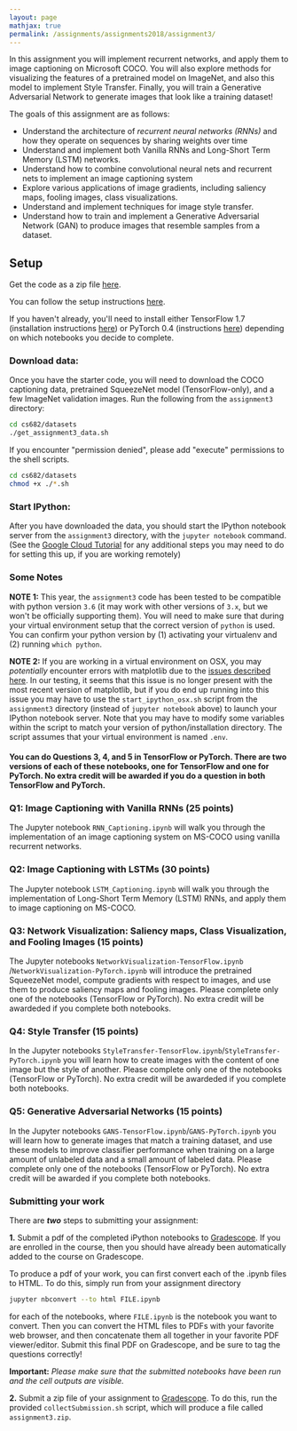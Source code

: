 ```yaml
---
layout: page
mathjax: true
permalink: /assignments/assignments2018/assignment3/
---
```


In this assignment you will implement recurrent networks, and apply them to image captioning on Microsoft COCO. You will also explore methods for visualizing the features of a pretrained model on ImageNet, and also this model to implement Style Transfer. Finally, you will train a Generative Adversarial Network to generate images that look like a training dataset!

The goals of this assignment are as follows:

- Understand the architecture of *recurrent neural networks (RNNs)* and how they operate on sequences by sharing weights over time
- Understand and implement both Vanilla RNNs and Long-Short Term Memory (LSTM) networks.
- Understand how to combine convolutional neural nets and recurrent nets to implement an image captioning system
- Explore various applications of image gradients, including saliency maps, fooling images, class visualizations.
- Understand and implement techniques for image style transfer.
- Understand how to train and implement a Generative Adversarial Network (GAN) to produce images that resemble samples from a dataset.

## Setup

Get the code as a zip file [here](http://compsci682-fa18.github.io/assignments/2018/assignment3.zip).

You can follow the setup instructions [here](http://compsci682-fa18.github.io/setup-instructions/).

If you haven't already, you'll need to install either TensorFlow 1.7 (installation instructions [here](https://www.tensorflow.org/versions/r1.7/install/)) or PyTorch 0.4 (instructions [here](http://pytorch.org/)) depending on which notebooks you decide to complete.

### Download data:
Once you have the starter code, you will need to download the COCO captioning data,  pretrained SqueezeNet model (TensorFlow-only), and a few ImageNet validation images.
Run the following from the `assignment3` directory:

```bash
cd cs682/datasets
./get_assignment3_data.sh
```
If you encounter "permission denied", please add "execute" permissions to the shell scripts.
```bash
cd cs682/datasets
chmod +x ./*.sh
```


### Start IPython:
After you have downloaded the data, you should start the IPython notebook server from the
`assignment3` directory, with the `jupyter notebook` command. (See the [Google Cloud Tutorial](http://compsci682-fa18.github.io/gce-tutorial/) for any additional steps you may need to do for setting this up, if you are working remotely)

### Some Notes
**NOTE 1:** This year, the `assignment3` code has been tested to be compatible with python version `3.6` (it may work with other versions of `3.x`, but we won't be officially supporting them). You will need to make sure that during your virtual environment setup that the correct version of `python` is used. You can confirm your python version by (1) activating your virtualenv and (2) running `which python`.

**NOTE 2:** If you are working in a virtual environment on OSX, you may *potentially* encounter
errors with matplotlib due to the [issues described here](http://matplotlib.org/faq/virtualenv_faq.html). In our testing, it seems that this issue is no longer present with the most recent version of matplotlib, but if you do end up running into this issue you may have to use the `start_ipython_osx.sh` script from the `assignment3` directory (instead of `jupyter notebook` above) to launch your IPython notebook server. Note that you may have to modify some variables within the script to match your version of python/installation directory. The script assumes that your virtual environment is named `.env`.

#### You can do Questions 3, 4, and 5 in TensorFlow or PyTorch. There are two versions of each of these notebooks, one for TensorFlow and one for PyTorch. No extra credit will be awarded if you do a question in both TensorFlow and PyTorch.

### Q1: Image Captioning with Vanilla RNNs (25 points)
The Jupyter notebook `RNN_Captioning.ipynb` will walk you through the
implementation of an image captioning system on MS-COCO using vanilla recurrent
networks.

### Q2: Image Captioning with LSTMs (30 points)
The Jupyter notebook `LSTM_Captioning.ipynb` will walk you through the
implementation of Long-Short Term Memory (LSTM) RNNs, and apply them to image
captioning on MS-COCO.

### Q3: Network Visualization: Saliency maps, Class Visualization, and Fooling Images (15 points)
The Jupyter notebooks `NetworkVisualization-TensorFlow.ipynb` /`NetworkVisualization-PyTorch.ipynb` will introduce the pretrained SqueezeNet model, compute gradients
with respect to images, and use them to produce saliency maps and fooling
images. Please complete only one of the notebooks (TensorFlow or PyTorch). No extra credit will be awardeded if you complete both notebooks.

### Q4: Style Transfer (15 points)
In the Jupyter notebooks `StyleTransfer-TensorFlow.ipynb`/`StyleTransfer-PyTorch.ipynb` you will learn how to create images with the content of one image but the style of another. Please complete only one of the notebooks (TensorFlow or PyTorch). No extra credit will be awardeded if you complete both notebooks.

### Q5: Generative Adversarial Networks (15 points)
In the Jupyter notebooks `GANS-TensorFlow.ipynb`/`GANS-PyTorch.ipynb` you will learn how to generate images that match a training dataset, and use these models to improve classifier performance when training on a large amount of unlabeled data and a small amount of labeled data. Please complete only one of the notebooks (TensorFlow or PyTorch). No extra credit will be awarded if you complete both notebooks.

### Submitting your work
There are **_two_** steps to submitting your assignment:

**1.** Submit a pdf of the completed iPython notebooks to [Gradescope](https://gradescope.com/courses/24357). If you are enrolled in the course, then you should have already been automatically added to the course on Gradescope.

To produce a pdf of your work, you can first convert each of the .ipynb files to HTML. To do this, simply run from your assignment directory

```bash
jupyter nbconvert --to html FILE.ipynb
```
for each of the notebooks, where `FILE.ipynb` is the notebook you want to convert. Then you can convert the HTML files to PDFs with your favorite web browser, and then concatenate them all together in your favorite PDF viewer/editor. Submit this final PDF on Gradescope, and be sure to tag the questions correctly!

**Important:** _Please make sure that the submitted notebooks have been run and the cell outputs are visible._

**2.** Submit a zip file of your assignment to [Gradescope](https://gradescope.com/courses/24357). To do this, run the provided `collectSubmission.sh` script, which will produce a file called `assignment3.zip`.
